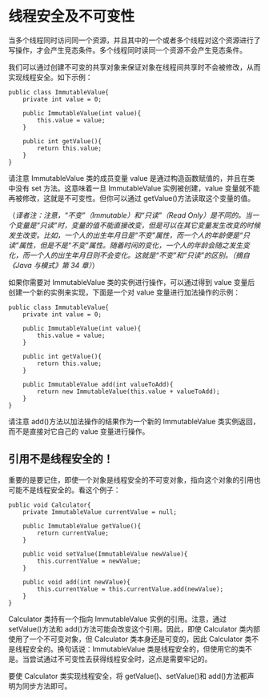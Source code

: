# 线程安全及不可变性

当多个线程同时访问同一个资源，并且其中的一个或者多个线程对这个资源进行了写操作，才会产生竞态条件。多个线程同时读同一个资源不会产生竞态条件。


我们可以通过创建不可变的共享对象来保证对象在线程间共享时不会被修改，从而实现线程安全。如下示例：

```
public class ImmutableValue{
    private int value = 0;

    public ImmutableValue(int value){
        this.value = value;
    }

    public int getValue(){
        return this.value;
    }
}
```

请注意 ImmutableValue 类的成员变量 value 是通过构造函数赋值的，并且在类中没有 set 方法。这意味着一旦 ImmutableValue 实例被创建，value 变量就不能再被修改，这就是不可变性。但你可以通过 getValue()方法读取这个变量的值。

（*译者注：注意，“不变”（Immutable）和“只读”（Read Only）是不同的。当一个变量是“只读”时，变量的值不能直接改变，但是可以在其它变量发生改变的时候发生改变。比如，一个人的出生年月日是“不变”属性，而一个人的年龄便是“只读”属性，但是不是“不变”属性。随着时间的变化，一个人的年龄会随之发生变化，而一个人的出生年月日则不会变化。这就是“不变”和“只读”的区别。（摘自《Java 与模式》第 34 章）*）

如果你需要对 ImmutableValue 类的实例进行操作，可以通过得到 value 变量后创建一个新的实例来实现，下面是一个对 value 变量进行加法操作的示例：

```
public class ImmutableValue{
    private int value = 0;

    public ImmutableValue(int value){
        this.value = value;
    }

    public int getValue(){
        return this.value;
    }

    public ImmutableValue add(int valueToAdd){
        return new ImmutableValue(this.value + valueToAdd);
    }
}
```

请注意 add()方法以加法操作的结果作为一个新的 ImmutableValue 类实例返回，而不是直接对它自己的 value 变量进行操作。

## 引用不是线程安全的！

重要的是要记住，即使一个对象是线程安全的不可变对象，指向这个对象的引用也可能不是线程安全的。看这个例子：

```
public void Calculator{
    private ImmutableValue currentValue = null;

    public ImmutableValue getValue(){
        return currentValue;
    }

    public void setValue(ImmutableValue newValue){
        this.currentValue = newValue;
    }

    public void add(int newValue){
        this.currentValue = this.currentValue.add(newValue);
    }
}
```

Calculator 类持有一个指向 ImmutableValue 实例的引用。注意，通过 setValue()方法和 add()方法可能会改变这个引用。因此，即使 Calculator 类内部使用了一个不可变对象，但 Calculator 类本身还是可变的，因此 Calculator 类不是线程安全的。换句话说：ImmutableValue 类是线程安全的，但使用它的类不是。当尝试通过不可变性去获得线程安全时，这点是需要牢记的。

要使 Calculator 类实现线程安全，将 getValue()、setValue()和 add()方法都声明为同步方法即可。
